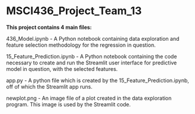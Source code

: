 # MSCI436_Project_Team_13
**This project contains 4 main files:**

436_Model.ipynb - A Python notebook containing data exploration and feature selection methodology for the regression in question.

15_Feature_Prediction.ipynb - A Python notebook containing the code necessary to create and run the Streamlit user interface for predictive model in question, with the selected features.

app.py - A python file which is created by the 15_Feature_Prediction.ipynb, off of which the Streamlit app runs.

newplot.png - An image file of a plot created in the data exploration program. This image is used by the Streamlit code.

